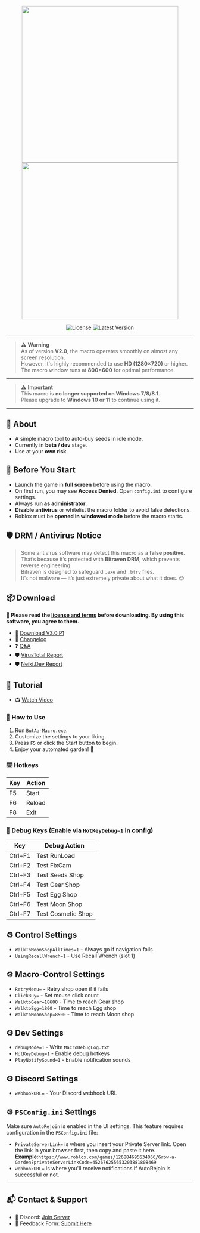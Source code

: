 <p align="center">
  <img src="https://raw.githubusercontent.com/K-M19/ButAa-Grow.A.Garden-Macro/refs/heads/main/IMG/B-Theme.png#gh-dark-mode-only" width="420">
  <img src="https://raw.githubusercontent.com/K-M19/ButAa-Grow.A.Garden-Macro/refs/heads/main/IMG/W-Theme.png#gh-light-mode-only" width="420">
</p>

<div align="center">
  <a href="https://github.com/K-M19/ButAa-Grow.A.Garden-Macro/blob/main/LICENSE.md">
    <img src="https://img.shields.io/github/license/K-M19/ButAa-Grow.A.Garden-Macro" alt="License">
  </a>
  <a href="https://github.com/K-M19/ButAa-Grow.A.Garden-Macro/releases/latest">
    <img src="https://img.shields.io/github/v/release/K-M19/ButAa-Grow.A.Garden-Macro" alt="Latest Version">
  </a>
</div>

---

> ⚠️ **Warning**  
> As of version **V2.0**, the macro operates smoothly on almost any screen resolution.  
> However, it's highly recommended to use **HD (1280×720)** or higher.  
> The macro window runs at **800×600** for optimal performance.

---

> ⚠️ **Important**  
> This macro is **no longer supported on Windows 7/8/8.1**.  
> Please upgrade to **Windows 10 or 11** to continue using it.

---

## 🔧 About

- A simple macro tool to auto-buy seeds in idle mode.
- Currently in **beta / dev** stage.
- Use at your **own risk**.

## 🧠 Before You Start

- Launch the game in **full screen** before using the macro.
- On first run, you may see **Access Denied**. Open `config.ini` to configure settings.
- Always **run as administrator**.
- **Disable antivirus** or whitelist the macro folder to avoid false detections.
- Roblox must be **opened in windowed mode** before the macro starts.

## 🛡️ DRM / Antivirus Notice

> Some antivirus software may detect this macro as a **false positive**.  
> That’s because it’s protected with **Bitraven DRM**, which prevents reverse engineering.  
> Bitraven is designed to safeguard `.exe` and `.btrv` files.  
> It’s not malware — it’s just extremely private about what it does. 😉

## 📦 Download

**📜 Please read the [license and terms](https://github.com/K-M19/ButAa-Grow.A.Garden-Macro/blob/main/LICENSE.md) before downloading. By using this software, you agree to them.**

- 🔗 [Download V3.0.P1](https://github.com/K-M19/ButAa-Grow.A.Garden-Macro/releases/download/V3.0.P1/ButAa-Grow.A.Garden-Macro.V.3.0.P1.zip)
- 📝 [Changelog](https://github.com/K-M19/ButAa-Grow.A.Garden-Macro/blob/main/Update.md)
- ❓ [Q&A](https://github.com/K-M19/ButAa-Grow.A.Garden-Macro/blob/main/Q&A.md)
- 🛡️ [VirusTotal Report](https://www.virustotal.com/gui/file/a7f456280662a49d446add3ace646e54e7ddb29ee0097273394b07b9a61836a4)
- 🛡️ [Neiki.Dev Report](https://tip.neiki.dev/file/a7f456280662a49d446add3ace646e54e7ddb29ee0097273394b07b9a61836a4)
## 🎥 Tutorial

- 📺 [Watch Video](https://youtu.be/w-w88FEEjWQ)

### 🔄 How to Use
1. Run `ButAa-Macro.exe`.
2. Customize the settings to your liking.
3. Press `F5` or click the Start button to begin.
4. Enjoy your automated garden! 🌙

### ⌨️ Hotkeys

| Key | Action |
| --- | ------ |
| F5  | Start  |
| F6  | Reload |
| F8  | Exit   |

### 🐞 Debug Keys (Enable via `HotKeyDebug=1` in config)

| Key     | Debug Action       |
| ------- | ------------------ |
| Ctrl+F1 | Test RunLoad       |
| Ctrl+F2 | Test FixCam        |
| Ctrl+F3 | Test Seeds Shop    |
| Ctrl+F4 | Test Gear Shop     |
| Ctrl+F5 | Test Egg Shop      |
| Ctrl+F6 | Test Moon Shop     |
| Ctrl+F7 | Test Cosmetic Shop |

## ⚙️ Control Settings

- `WalkToMoonShopAllTimes=1` - Always go if navigation fails
- `UsingRecallWrench=1` - Use Recall Wrench (slot 1)

## ⚙️ Macro-Control Settings

- `RetryMenu=` - Retry shop open if it fails
- `ClickBuy=` - Set mouse click count
- `WalktoGear=18600` - Time to reach Gear shop
- `WalktoEgg=1800` - Time to reach Egg shop
- `WalktoMoonShop=8500` - Time to reach Moon shop

## ⚙️ Dev Settings

- `debugMode=1` - Write `MacroDebugLog.txt`
- `HotKeyDebug=1` - Enable debug hotkeys
- `PlayNotifySound=1` - Enable notification sounds

## ⚙️ Discord Settings

- `webhookURL=` - Your Discord webhook URL

## ⚙️ `PSConfig.ini` Settings

Make sure `AutoRejoin` is enabled in the UI settings. This feature requires configuration in the `PSConfig.ini` file:

- `PrivateServerLink=` is where you insert your Private Server link. Open the link in your browser first, then copy and paste it here.  
  **Example**:`https://www.roblox.com/games/126884695634066/Grow-a-Garden?privateServerLinkCode=452676255653203881808469`
- `webhookURL=` is where you'll receive notifications if AutoRejoin is successful or not.

---

## 📬 Contact & Support

- 🔗 Discord: [Join Server](https://discord.com/invite/n8M25v2fGq)
- 🔗 Feedback Form: [Submit Here](https://forms.gle/kBEapkmL8zWsRgUr9)
